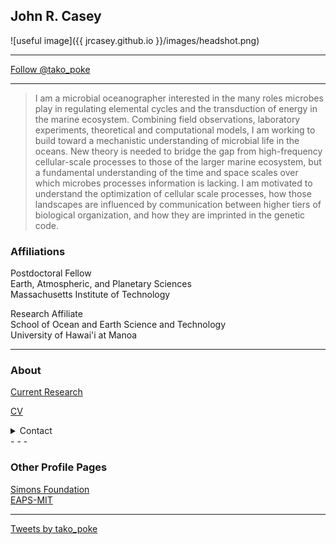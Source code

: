 
## John R. Casey

![useful image]({{ jrcasey.github.io }}/images/headshot.png)
 - - -
<a href="https://twitter.com/tako_poke?ref_src=twsrc%5Etfw" class="twitter-follow-button" data-show-count="false">Follow @tako_poke</a><script async src="https://platform.twitter.com/widgets.js" charset="utf-8"></script>

 - - -

> I am a microbial oceanographer interested 
in the many roles microbes play in regulating elemental 
cycles and the transduction of energy in the marine 
ecosystem. Combining field observations, laboratory 
experiments, theoretical and computational models, I 
am working to build toward a mechanistic understanding 
of microbial life in the oceans. New theory is needed 
to bridge the gap from high-frequency cellular-scale 
processes to those of the larger marine ecosystem, 
but a fundamental understanding of the time and space 
scales over which microbes processes information is 
lacking. I am motivated to understand the 
optimization of cellular scale processes, how those 
landscapes are influenced by communication between 
higher tiers of biological organization, and how 
they are imprinted in the genetic code. 

### Affiliations
Postdoctoral Fellow  
Earth, Atmospheric, and Planetary Sciences  
Massachusetts Institute of Technology  

Research Affiliate  
School of Ocean and Earth Science and Technology  
University of Hawai'i at Manoa  

 - - -
 ### About
 
[Current Research](./Current_Research.md)

[CV](./docs/CV_20190604.pdf)

<details><summary>Contact</summary>

jrcasey at hawaii.edu  
<br>
jrcasey at mit.edu  

</details>
 - - -
 
### Other Profile Pages  
[Simons Foundation](https://www.simonsfoundation.org/team/john-casey/)  
[EAPS-MIT](http://paocweb.mit.edu/people/jrcasey)  

 - - -
 
 <a class="twitter-timeline" href="https://twitter.com/tako_poke?ref_src=twsrc%5Etfw">Tweets by tako_poke</a> <script async src="https://platform.twitter.com/widgets.js" charset="utf-8"></script>